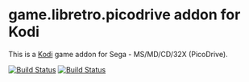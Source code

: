 # game.libretro.picodrive addon for Kodi

This is a [Kodi](http://kodi.tv) game addon for Sega - MS/MD/CD/32X (PicoDrive).

[![Build Status](https://travis-ci.org/kodi-game/game.libretro.picodrive.svg?branch=master)](https://travis-ci.org/kodi-game/game.libretro.picodrive)
[![Build Status](https://ci.appveyor.com/api/projects/status/github/kodi-game/game.libretro.picodrive?svg=true)](https://ci.appveyor.com/project/kodi-game/game-libretro-picodrive)
